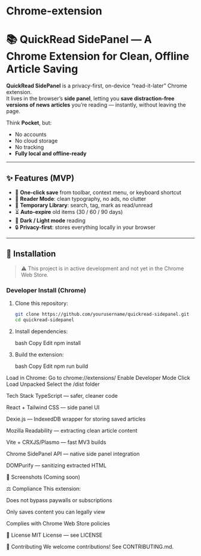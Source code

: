 # Chrome-extension


# 📚 QuickRead SidePanel — A Chrome Extension for Clean, Offline Article Saving

**QuickRead SidePanel** is a privacy-first, on-device “read-it-later” Chrome extension.  
It lives in the browser’s **side panel**, letting you **save distraction-free versions of news articles** you’re reading — instantly, without leaving the page.

Think **Pocket**, but:
- No accounts
- No cloud storage
- No tracking
- **Fully local and offline-ready**

---

## ✨ Features (MVP)

- 📌 **One-click save** from toolbar, context menu, or keyboard shortcut
- 📰 **Reader Mode**: clean typography, no ads, no clutter
- 📂 **Temporary Library**: search, tag, mark as read/unread
- ⏳ **Auto-expire** old items (30 / 60 / 90 days)
- 🖤 **Dark / Light mode** reading
- 🔒 **Privacy-first**: stores everything locally in your browser

---

## 🚀 Installation

> ⚠️ This project is in active development and not yet in the Chrome Web Store.

### Developer Install (Chrome)
1. Clone this repository:
   ```bash
   git clone https://github.com/yourusername/quickread-sidepanel.git
   cd quickread-sidepanel


2. Install dependencies:

      bash
      Copy
      Edit
      npm install


3. Build the extension:

      bash
      Copy
      Edit
      npm run build


Load in Chrome:
      Go to chrome://extensions/
      Enable Developer Mode
      Click Load Unpacked
      Select the /dist folder

Tech Stack
TypeScript — safer, cleaner code

React + Tailwind CSS — side panel UI

Dexie.js — IndexedDB wrapper for storing saved articles

Mozilla Readability — extracting clean article content

Vite + CRXJS/Plasmo — fast MV3 builds

Chrome SidePanel API — native side panel integration

DOMPurify — sanitizing extracted HTML

📸 Screenshots
(Coming soon)

⚖️ Compliance
This extension:

Does not bypass paywalls or subscriptions

Only saves content you can legally view

Complies with Chrome Web Store policies

📜 License
MIT License — see LICENSE

🤝 Contributing
We welcome contributions! See CONTRIBUTING.md.
